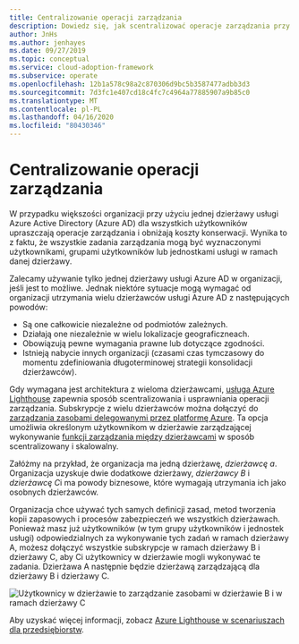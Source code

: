 ```yaml
---
title: Centralizowanie operacji zarządzania
description: Dowiedz się, jak scentralizować operacje zarządzania przy użyciu jednej dzierżawy Azure Active Directory dla wszystkich użytkowników. Scentralizowane zarządzanie upraszcza operacje zarządzania i zmniejsza koszty konserwacji.
author: JnHs
ms.author: jenhayes
ms.date: 09/27/2019
ms.topic: conceptual
ms.service: cloud-adoption-framework
ms.subservice: operate
ms.openlocfilehash: 12b1a578c98a2c870306d9bc5b3587477adbb3d3
ms.sourcegitcommit: 7d3fc1e407cd18c4fc7c4964a77885907a9b85c0
ms.translationtype: MT
ms.contentlocale: pl-PL
ms.lasthandoff: 04/16/2020
ms.locfileid: "80430346"
---
```

<!-- cSpell:ignore jenhayes -->

# <a name="centralize-management-operations"></a>Centralizowanie operacji zarządzania

W przypadku większości organizacji przy użyciu jednej dzierżawy usługi Azure Active Directory (Azure AD) dla wszystkich użytkowników upraszczają operacje zarządzania i obniżają koszty konserwacji. Wynika to z faktu, że wszystkie zadania zarządzania mogą być wyznaczonymi użytkownikami, grupami użytkowników lub jednostkami usługi w ramach danej dzierżawy.

Zalecamy używanie tylko jednej dzierżawy usługi Azure AD w organizacji, jeśli jest to możliwe. Jednak niektóre sytuacje mogą wymagać od organizacji utrzymania wielu dzierżawców usługi Azure AD z następujących powodów:

- Są one całkowicie niezależne od podmiotów zależnych.
- Działają one niezależnie w wielu lokalizacje geograficzneach.
- Obowiązują pewne wymagania prawne lub dotyczące zgodności.
- Istnieją nabycie innych organizacji (czasami czas tymczasowy do momentu zdefiniowania długoterminowej strategii konsolidacji dzierżawców).

Gdy wymagana jest architektura z wieloma dzierżawcami, [usługa Azure Lighthouse](https://docs.microsoft.com/azure/lighthouse/overview) zapewnia sposób scentralizowania i usprawniania operacji zarządzania. Subskrypcje z wielu dzierżawców można dołączyć do [zarządzania zasobami delegowanymi przez platformę Azure](https://docs.microsoft.com/azure/lighthouse/concepts/azure-delegated-resource-management). Ta opcja umożliwia określonym użytkownikom w dzierżawie zarządzającej wykonywanie [funkcji zarządzania między dzierżawcami](https://docs.microsoft.com/azure/lighthouse/concepts/cross-tenant-management-experience) w sposób scentralizowany i skalowalny.

Załóżmy na przykład, że organizacja ma jedną dzierżawę, *dzierżawcę a*. Organizacja uzyskuje dwie dodatkowe dzierżawy, *dzierżawcy B* i *dzierżawcę C*i ma powody biznesowe, które wymagają utrzymania ich jako osobnych dzierżawców.

Organizacja chce używać tych samych definicji zasad, metod tworzenia kopii zapasowych i procesów zabezpieczeń we wszystkich dzierżawach. Ponieważ masz już użytkowników (w tym grupy użytkowników i jednostek usługi) odpowiedzialnych za wykonywanie tych zadań w ramach dzierżawy A, możesz dołączyć wszystkie subskrypcje w ramach dzierżawy B i dzierżawy C, aby Ci użytkownicy w dzierżawie mogli wykonywać te zadania. Dzierżawa A następnie będzie dzierżawą zarządzającą dla dzierżawy B i dzierżawy C.

![Użytkownicy w dzierżawie to zarządzanie zasobami w dzierżawie B i w ramach dzierżawy C](../_images/manage/enterprise-azure-lighthouse.jpg)

Aby uzyskać więcej informacji, zobacz [Azure Lighthouse w scenariuszach dla przedsiębiorstw](https://docs.microsoft.com/azure/lighthouse/concepts/enterprise).
